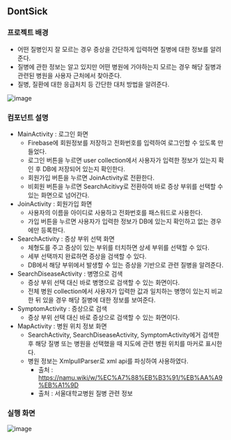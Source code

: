 ## DontSick

### 프로젝트 배경
- 어떤 질병인지 잘 모르는 경우 증상을 간단하게 입력하면 질병에 대한 정보를 알려준다.
- 질병에 관한 정보는 알고 있지만 어떤 병원에 가야하는지 모르는 경우 해당 질병과 관련된 병원을 사용자 근처에서 찾아준다.
- 질병, 질환에 대한 응급처치 등 간단한 대처 방법을 알려준다.

![image](https://user-images.githubusercontent.com/39904216/90333424-92753c80-e000-11ea-8151-db92af41d57c.png)

### 컴포넌트 설명
- MainActivity : 로그인 화면
  - Firebase에 회원정보를 저장하고 전화번호를 입력하여 로그인할 수 있도록 만들었다. 
  - 로그인 버튼을 누르면 user collection에서 사용자가 입력한 정보가 있는지 확인 후 DB에 저장되어 있는지 확인한다.
  - 회원가입 버튼을 누르면 JoinActivity로 전환한다.
  - 비회원 버튼을 누르면 SearchAcitivy로 전환하여 바로 증상 부위를 선택할 수 있는 화면으로 넘어간다.
- JoinActivity : 회원가입 화면
  - 사용자의 이름을 아이디로 사용하고 전화번호를 패스워드로 사용한다.
  - 가입 버튼을 누르면 사용자가 입력한 정보가 DB에 있는지 확인하고 없는 경우에만 등록한다.
- SearchActivity : 증상 부위 선택 화면
  - 체형도를 주고 증상이 있는 부위를 터치하면 상세 부위를 선택할 수 있다. 
  - 세부 선택까지 완료하면 증상을 검색할 수 있다.
  - DB에서 해당 부위에서 발생할 수 있는 증상을 기반으로 관련 질병을 알려준다.
- SearchDiseaseActivity : 병명으로 검색
  - 증상 부위 선택 대신 바로 병명으로 검색할 수 있는 화면이다.
  - 전체 병원 collection에서 사용자가 입력한 값과 일치하는 병명이 있는지 비교한 뒤 있을 경우 해당 질병에 대한 정보를 보여준다.
- SymptomActivity : 증상으로 검색
  - 증상 부위 선택 대신 바로 증상으로 검색할 수 있는 화면이다.
- MapActivity : 병원 위치 정보 화면
  - SearchActivity, SearchDiseaseActivity, SymptomActivity에거 검색한 후 해당 질병 또는 병원을 선택했을 때 지도에 관련 병원 위치를 마커로 표시한다.
  - 병원 정보는 XmlpullParser로 xml api를 파싱하여 사용하였다.
    - 출처 : https://namu.wiki/w/%EC%A7%88%EB%B3%91/%EB%AA%A9%EB%A1%9D
    - 출처 : 서울대학교병원 질병 관련 정보

### 실행 화면

![image](https://user-images.githubusercontent.com/39904216/90333754-555e7980-e003-11ea-82e2-00d911516a97.png)


  
